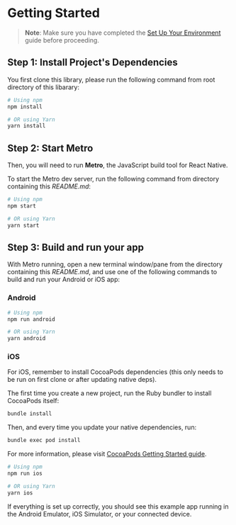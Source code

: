 # Getting Started

> **Note**: Make sure you have completed the [Set Up Your Environment](https://reactnative.dev/docs/set-up-your-environment) guide before proceeding.

## Step 1: Install Project's Dependencies
You first clone this library, please run the following command from root directory of this libarary:

```sh
# Using npm
npm install

# OR using Yarn
yarn install
```

## Step 2: Start Metro

Then, you will need to run **Metro**, the JavaScript build tool for React Native.

To start the Metro dev server, run the following command from directory containing this *README.md*:

```sh
# Using npm
npm start

# OR using Yarn
yarn start
```

## Step 3: Build and run your app

With Metro running, open a new terminal window/pane from the directory containing this *README.md*, and use one of
the following commands to build and run your Android or iOS app:

### Android

```sh
# Using npm
npm run android

# OR using Yarn
yarn android
```

### iOS

For iOS, remember to install CocoaPods dependencies (this only needs to be run on first clone or after updating native deps).

The first time you create a new project, run the Ruby bundler to install CocoaPods itself:

```sh
bundle install
```

Then, and every time you update your native dependencies, run:

```sh
bundle exec pod install
```

For more information, please visit [CocoaPods Getting Started guide](https://guides.cocoapods.org/using/getting-started.html).

```sh
# Using npm
npm run ios

# OR using Yarn
yarn ios
```

If everything is set up correctly, you should see this example app running in the Android Emulator, iOS Simulator,
or your connected device.
